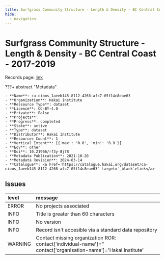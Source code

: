 ```yaml
---
title: Surfgrass Community Structure - Length & Density - BC Central Coast - 2017-2019
hide:
  - navigation
---
```


# Surfgrass Community Structure - Length & Density - BC Central Coast - 2017-2019

Records page: <a href='https://catalogue.hakai.org/dataset/ca-cioos_1aeeb145-8112-4268-afc7-05f14c8eae63' target='_blank'>link</a>

???+ abstract "Metadata"

    - **Name**: ca-cioos_1aeeb145-8112-4268-afc7-05f14c8eae63 
    - **Organization**: Hakai Institute 
    - **Ressource Type**: dataset 
    - **Licence**: CC-BY-4.0 
    - **Private**: False 
    - **Projects**:  
    - **Progress**: completed 
    - **State**: active 
    - **Type**: dataset 
    - **Distributor**: Hakai Institute 
    - **Resources Count**: 1 
    - **Vertical Extent**: [{'max': '0.0', 'min': '0.0'}] 
    - **Eov**: other 
    - **Doi**: 10.21966/rf3y-8j78 
    - **Metadata Publication**: 2021-10-20 
    - **Metadata Revision**: 2024-03-14 
    - **Catalogue**: <a href='https://catalogue.hakai.org/dataset/ca-cioos_1aeeb145-8112-4268-afc7-05f14c8eae63' target='_blank'>link</a> 

<div id='map'></div>




## Issues
| level   | message                                                                                                         |
|:--------|:----------------------------------------------------------------------------------------------------------------|
| ERROR   | No projects associated                                                                                          |
| INFO    | Title is greater than 60 characters                                                                             |
| INFO    | No version                                                                                                      |
| INFO    | Record isn't accesible via a standard data repository                                                           |
| WARNING | Contact missing organization ROR:  contact['individual-name']='' contact['organisation-name']='Hakai Institute' |


<script>
   document.addEventListener("DOMContentLoaded", function() {
    var map = L.map('map').setView([51.505, -125.09], 5);
    L.tileLayer('https://tile.openstreetmap.org/{z}/{x}/{y}.png', {
        maxZoom: 19,
        attribution: '&copy; <a href="http://www.openstreetmap.org/copyright">OpenStreetMap</a>'
    }).addTo(map);
    var geojsonFeature = {
        "type": "Feature",
        "properties": {
            "name" : "Surfgrass Community Structure - Length & Density - BC Central Coast - 2017-2019"
        },
        "geometry": {'type': 'Polygon', 'coordinates': [[[-128.16164885, 51.64376791], [-128.12937651, 51.64376791], [-128.12937651, 51.66996532], [-128.16164885, 51.66996532], [-128.16164885, 51.64376791]]]}
    }
    L.geoJSON(geojsonFeature).addTo(map);
   })
</script>